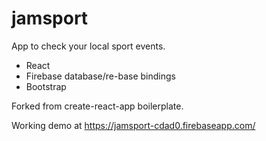 # jamsport

App to check your local sport events.

- React
- Firebase database/re-base bindings
- Bootstrap

Forked from create-react-app boilerplate.

Working demo at https://jamsport-cdad0.firebaseapp.com/
